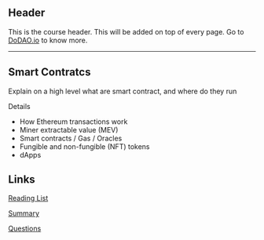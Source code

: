 ## Header
This is the course header. This will be added on top of every page. Go to [DoDAO.io](https://www.dodao.io) to know more.

---

## Smart Contratcs
 
Explain on a high level what are smart contract, and where do they run

Details 
* How Ethereum transactions work
* Miner extractable value (MEV)
* Smart contracts / Gas / Oracles
* Fungible and non-fungible (NFT) tokens 
* dApps


## Links
[Reading List](./../../generated/readings/smart_contracts.md)

[Summary](./../../generated/summaries/smart_contracts.md)

[Questions](./../../generated/questions/smart_contracts.md)